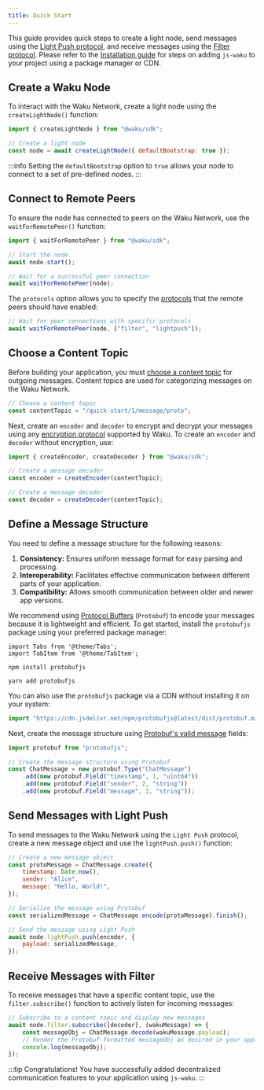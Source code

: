 ```yaml
---
title: Quick Start
---
```


This guide provides quick steps to create a light node, send messages using the [Light Push protocol](/overview/concepts/protocols#light-push), and receive messages using the [Filter protocol](/overview/concepts/protocols#filter). Please refer to the [Installation guide](/guides/js-waku/#installation) for steps on adding `js-waku` to your project using a package manager or CDN.

## Create a Waku Node

To interact with the Waku Network, create a light node using the `createLightNode()` function:

```js
import { createLightNode } from "@waku/sdk";

// Create a light node
const node = await createLightNode({ defaultBootstrap: true });
```

:::info
Setting the `defaultBootstrap` option to `true` allows your node to connect to a set of pre-defined nodes.
:::

## Connect to Remote Peers

To ensure the node has connected to peers on the Waku Network, use the `waitForRemotePeer()` function:

```js
import { waitForRemotePeer } from "@waku/sdk";

// Start the node
await node.start();

// Wait for a successful peer connection
await waitForRemotePeer(node);
```

The `protocols` option allows you to specify the [protocols](/overview/concepts/protocols) that the remote peers should have enabled:

```js
// Wait for peer connections with specific protocols
await waitForRemotePeer(node, ["filter", "lightpush"]);
```

## Choose a Content Topic

Before building your application, you must [choose a content topic](/overview/concepts/content-topics) for outgoing messages. Content topics are used for categorizing messages on the Waku Network.

```js
// Choose a content topic
const contentTopic = "/quick-start/1/message/proto";
```

Next, create an `encoder` and `decoder` to encrypt and decrypt your messages using any [encryption protocol](https://rfc.vac.dev/spec/26/) supported by Waku. To create an `encoder` and `decoder` without encryption, use:

```js
import { createEncoder, createDecoder } from "@waku/sdk";

// Create a message encoder
const encoder = createEncoder(contentTopic);

// Create a message decoder
const decoder = createDecoder(contentTopic);
```

## Define a Message Structure

You need to define a message structure for the following reasons:

1. **Consistency:** Ensures uniform message format for easy parsing and processing.
2. **Interoperability:** Facilitates effective communication between different parts of your application.
3. **Compatibility:** Allows smooth communication between older and newer app versions.

We recommend using [Protocol Buffers](https://protobuf.dev/) (`Protobuf`) to encode your messages because it is lightweight and efficient. To get started, install the `protobufjs` package using your preferred package manager:

```mdx-code-block
import Tabs from '@theme/Tabs';
import TabItem from '@theme/TabItem';
```

<Tabs>
<TabItem value="npm" label="npm">

```shell
npm install protobufjs
```

</TabItem>
<TabItem value="yarn" label="Yarn">

```shell
yarn add protobufjs
```

</TabItem>
</Tabs>

You can also use the `protobufjs` package via a CDN without installing it on your system:

```js
import "https://cdn.jsdelivr.net/npm/protobufjs@latest/dist/protobuf.min.js";
```

Next, create the message structure using [Protobuf's valid message](https://github.com/protobufjs/protobuf.js#usage) fields:

```js
import protobuf from "protobufjs";

// Create the message structure using Protobuf
const ChatMessage = new protobuf.Type("ChatMessage")
	.add(new protobuf.Field("timestamp", 1, "uint64"))
    .add(new protobuf.Field("sender", 2, "string"))
    .add(new protobuf.Field("message", 3, "string"));
```

## Send Messages with Light Push

To send messages to the Waku Network using the `Light Push` protocol, create a new message object and use the `lightPush.push()` function:

```js
// Create a new message object
const protoMessage = ChatMessage.create({
    timestamp: Date.now(),
    sender: "Alice",
    message: "Hello, World!",
});

// Serialize the message using Protobuf
const serializedMessage = ChatMessage.encode(protoMessage).finish();

// Send the message using Light Push
await node.lightPush.push(encoder, {
    payload: serializedMessage,
});
```

## Receive Messages with Filter

To receive messages that have a specific content topic, use the `filter.subscribe()` function to actively listen for incoming messages:

```js
// Subscribe to a content topic and display new messages
await node.filter.subscribe([decoder], (wakuMessage) => {
    const messageObj = ChatMessage.decode(wakuMessage.payload);
    // Render the Protobuf-formatted messageObj as desired in your application
    console.log(messageObj);
});
```

:::tip Congratulations!
You have successfully added decentralized communication features to your application using `js-waku`.
:::